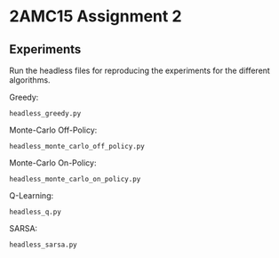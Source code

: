 # 2AMC15 Assignment 2

## Experiments

Run the headless files for reproducing the experiments for the different algorithms.

Greedy:

```
headless_greedy.py
```

Monte-Carlo Off-Policy:

```
headless_monte_carlo_off_policy.py
```

Monte-Carlo On-Policy:

```
headless_monte_carlo_on_policy.py
```

Q-Learning:

```
headless_q.py
```

SARSA:

```
headless_sarsa.py
```
